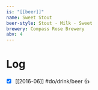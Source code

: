 ```yaml
---
is: "[[beer]]"
name: Sweet Stout
beer-style: Stout - Milk - Sweet
brewery: Compass Rose Brewery
abv: 4
---
```

# Log
- [x] [[2016-06]] #do/drink/beer 👍
